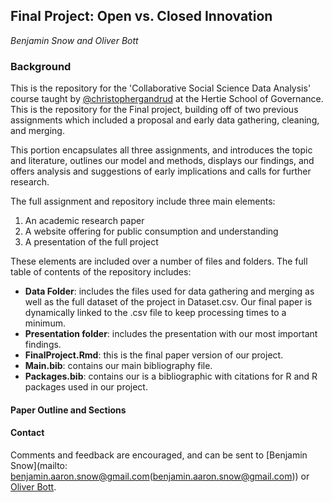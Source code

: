 ## Final Project: Open vs. Closed Innovation
*Benjamin Snow and Oliver Bott*

### Background

This is the repository for the 'Collaborative Social Science Data Analysis' course taught by [@christophergandrud](https://github.com/christophergandrud) at the Hertie School of Governance.  This is the repository for the Final project, building off of two previous assignments which included a proposal and early data gathering, cleaning, and merging.    

This portion encapsulates all three assignments, and introduces the topic and literature, outlines our model and methods, displays our findings, and offers analysis and suggestions of early implications and calls for further research. 

The full assignment and repository include three main elements:

1. An academic research paper 
2. A website offering for public consumption and understanding
3. A presentation of the full project

These elements are included over a number of files and folders.  The full table of contents of the repository includes:

- **Data Folder**: includes the files used for data gathering and merging as well as the full dataset of the project in Dataset.csv. Our final paper is dynamically linked to the .csv file to keep processing times to a minimum.
- **Presentation folder**: includes the presentation with our most important findings.
- **FinalProject.Rmd**: this is the final paper version of our project.
- **Main.bib**: contains our main bibliography file.
- **Packages.bib**: contains our is a bibliographic with citations for R and R packages used in our project.

#### Paper Outline and Sections


#### Contact
Comments and feedback are encouraged, and can be sent to [Benjamin Snow](mailto: benjamin.aaron.snow@gmail.com(benjamin.aaron.snow@gmail.com)) or [Oliver Bott](mailto:o.bott@mpp.hertie-school.org(o.bott@mpp.hertie-school.org)).
